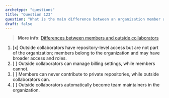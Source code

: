 ```yaml
---
archetype: "questions"  
title: "Question 123"  
question: "What is the main difference between an organization member and an outside collaborator for a repository owned by that organization?"  
draft: false  
---
```


> **More info**: [Differences between members and outside collaborators](https://docs.github.com/en/organizations/managing-peoples-access-to-your-organization-with-roles/about-outside-collaborators)

1. [x] Outside collaborators have repository-level access but are not part of the organization; members belong to the organization and may have broader access and roles.  
1. [ ] Outside collaborators can manage billing settings, while members cannot.  
1. [ ] Members can never contribute to private repositories, while outside collaborators can.  
1. [ ] Outside collaborators automatically become team maintainers in the organization.  
